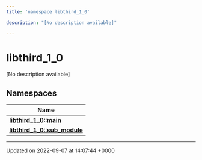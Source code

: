 ```yaml
---
title: 'namespace libthird_1_0'

description: "[No description available]"

---
```


# libthird_1_0

[No description available]

## Namespaces

| Name           |
| -------------- |
| **[libthird_1_0::main](/documentation/code/namespaces/namespacelibthird__1__0_1_1main/)**  |
| **[libthird_1_0::sub_module](/documentation/code/namespaces/namespacelibthird__1__0_1_1sub__module/)**  |






-------------------------------

Updated on 2022-09-07 at 14:07:44 +0000